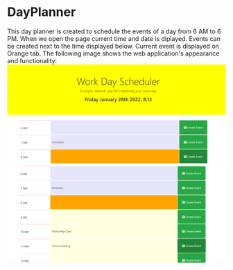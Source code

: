 # DayPlanner
This day planner is created to schedule the events of a day from 6 AM to 6 PM. When we open the page current time and date is diplayed. Events can be created next to the time displayed below. Current event is displayed on Orange tab.
The following image shows the web application's appearance and functionality:
![When you load the page you will see like this](sc1.png)
![When you create events, you will see this](sc2.png)